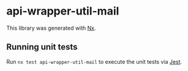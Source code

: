 # api-wrapper-util-mail

This library was generated with [Nx](https://nx.dev).

## Running unit tests

Run `nx test api-wrapper-util-mail` to execute the unit tests via [Jest](https://jestjs.io).
